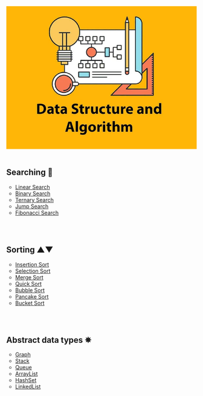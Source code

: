 ﻿<img src="https://github.com/MehrajLatifli/DataStructuresAndAlgorithmsInCSharp/blob/master/cover.jpg" alt="Data Structures & Algorithms"/> 

</br>
</br>

<h2> Searching 🔎 </h2>

<ul style="list-style-type:circle">

 <li> <a href="/Algorithms/Searching%20algorithms/LinearSearch/LinearSearchAlgorithm.cs"> Linear Search </a> </li>
 <li> <a href="/Algorithms/Searching%20algorithms/BinarySearch/BinarySearchAlgorithm.cs"> Binary Search </a> </li>
 <li> <a href="/Algorithms/Searching%20algorithms/TernarySearch/TernarySearchAlgorithm.cs">Ternary Search </a> </li>
 <li> <a href="/Algorithms/Searching%20algorithms/JumpSearch/JumpSearchAlgorithm.cs"> Jump Search </a> </li>
 <li> <a href="/Algorithms/Searching%20algorithms/FibonacciSearch/FibonacciSearchAlgorithm.cs"> Fibonacci Search </a> </li>
</ul>

</br>
</br>

<h2> Sorting ▲▼ </h2>

<ul style="list-style-type:circle">
 <li> <a href="/Algorithms/Sorting%20algorithms/InsertionSort/InsertionSortAlgorithm.cs"> Insertion Sort </a> </li>
 <li> <a href="/Algorithms/Sorting%20algorithms/SelectionSort/SelectionSortAlgorithm.cs"> Selection Sort </a> </li>
 <li> <a href="/Algorithms/Sorting%20algorithms/MergeSort/MergeSortAlgorithm.cs"> Merge Sort </a> </li>
 <li> <a href="/Algorithms/Sorting%20algorithms/QuickSort/QuickSortAlgorithm.cs"> Quick Sort </a> </li>
 <li> <a href="/Algorithms/Sorting%20algorithms/BubbleSort/BubbleSortAlgorithm.cs"> Bubble Sort </a> </li>
 <li> <a href="/Algorithms/Sorting%20algorithms/PancakeSort/PancakeSortAlgorithm.cs"> Pancake Sort </a> </li>
 <li> <a href="/Algorithms/Sorting%20algorithms/BucketSort/BucketSortAlgorithm.cs"> Bucket Sort </a> </li>
</ul>

</br>
</br>

<h2> Abstract data types ✵ </h2>

<ul style="list-style-type:circle">
 <li> <a href="/Algorithms/Custom%20Abstract%20data%20types%20algorithms/Graph/CustomGraph.cs"> Graph </a> </li>
 <li> <a href="/Algorithms/Custom%20Abstract%20data%20types%20algorithms/Stack/CustomStack.cs"> Stack </a> </li>
 <li> <a href="/Algorithms/Custom%20Abstract%20data%20types%20algorithms/Queue/CustomQueue.cs">Queue </a> </li>
 <li> <a href="/Algorithms/Custom%20Abstract%20data%20types%20algorithms/ArrayList/CustomArrayList.cs"> ArrayList </a> </li>
 <li> <a href="/Algorithms/Custom%20Abstract%20data%20types%20algorithms/HashSet/CustomHashSet.cs"> HashSet </a> </li>
 <li> <a href="/Algorithms/Custom%20Abstract%20data%20types%20algorithms/LinkedList/CustomLinkedList.cs"> LinkedList </a> </li>
</ul>